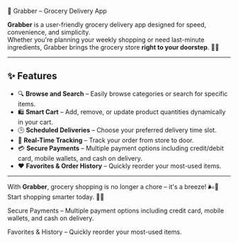  🛒 Grabber – Grocery Delivery App

**Grabber** is a user-friendly grocery delivery app designed for speed, convenience, and simplicity.  
Whether you're planning your weekly shopping or need last-minute ingredients, Grabber brings the grocery store **right to your doorstep**. 🚪🥦

---

## ✨ Features

- 🔍 **Browse and Search** – Easily browse categories or search for specific items.
- 🛍️ **Smart Cart** – Add, remove, or update product quantities dynamically in your cart.
- 🕒 **Scheduled Deliveries** – Choose your preferred delivery time slot.
- 📍 **Real-Time Tracking** – Track your order from store to door.
- 💳 **Secure Payments** – Multiple payment options including credit/debit card, mobile wallets, and cash on delivery.
- ❤️ **Favorites & Order History** – Quickly reorder your most-used items.

---

With **Grabber**, grocery shopping is no longer a chore – it's a breeze! 🌬️🍎  
Start shopping smarter today. 📱🛒

Secure Payments – Multiple payment options including credit card, mobile wallets, and cash on delivery.

Favorites & History – Quickly reorder your most-used items.





